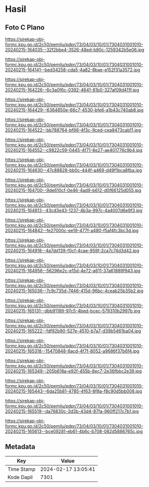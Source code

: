 # Hasil

## Foto C Plano

https://sirekap-obj-formc.kpu.go.id/2c50/pemilu/pdpr/73/04/03/10/01/7304031001010-20240215-164035--32f2bbe4-3526-48ed-b80c-1259342b5e06.jpg

https://sirekap-obj-formc.kpu.go.id/2c50/pemilu/pdpr/73/04/03/10/01/7304031001010-20240215-164141--bed34258-cda5-4a82-8bae-e152f31a3572.jpg

https://sirekap-obj-formc.kpu.go.id/2c50/pemilu/pdpr/73/04/03/10/01/7304031001010-20240215-164226--6c3a0f6c-0392-4641-81b0-327af09d411f.jpg

https://sirekap-obj-formc.kpu.go.id/2c50/pemilu/pdpr/73/04/03/10/01/7304031001010-20240215-164429--6364850e-66c7-4530-bfe6-a1b43c740ab8.jpg

https://sirekap-obj-formc.kpu.go.id/2c50/pemilu/pdpr/73/04/03/10/01/7304031001010-20240215-164522--bb788764-bf66-4f3c-9ced-cea8473cab11.jpg

https://sirekap-obj-formc.kpu.go.id/2c50/pemilu/pdpr/73/04/03/10/01/7304031001010-20240215-164552--c9822c59-0445-4f71-8e27-ae401776c9b4.jpg

https://sirekap-obj-formc.kpu.go.id/2c50/pemilu/pdpr/73/04/03/10/01/7304031001010-20240215-164630--47c88828-bb0c-444f-a469-d49f1bca8fba.jpg

https://sirekap-obj-formc.kpu.go.id/2c50/pemilu/pdpr/73/04/03/10/01/7304031001010-20240215-164700--9de610cf-0e46-4ad9-b612-d0f66125d055.jpg

https://sirekap-obj-formc.kpu.go.id/2c50/pemilu/pdpr/73/04/03/10/01/7304031001010-20240215-164813--43cd3e43-1237-4b3a-997c-4a4007d6e9f3.jpg

https://sirekap-obj-formc.kpu.go.id/2c50/pemilu/pdpr/73/04/03/10/01/7304031001010-20240215-164842--fe27000c-ee19-477f-a480-f5af4fc3bc3d.jpg

https://sirekap-obj-formc.kpu.go.id/2c50/pemilu/pdpr/73/04/03/10/01/7304031001010-20240215-164918--4a7dd139-f0cf-4cae-959f-2ca7c74d3d42.jpg

https://sirekap-obj-formc.kpu.go.id/2c50/pemilu/pdpr/73/04/03/10/01/7304031001010-20240215-164956--56296e2c-e15d-4e72-a611-37a61889f943.jpg

https://sirekap-obj-formc.kpu.go.id/2c50/pemilu/pdpr/73/04/03/10/01/7304031001010-20240215-165036--7c9c735d-7446-415d-96bc-4ceab25b35b2.jpg

https://sirekap-obj-formc.kpu.go.id/2c50/pemilu/pdpr/73/04/03/10/01/7304031001010-20240215-165131--dbb91189-97c5-4bed-bcec-579310b2997b.jpg

https://sirekap-obj-formc.kpu.go.id/2c50/pemilu/pdpr/73/04/03/10/01/7304031001010-20240215-165222--fdf92b90-527e-4510-b7a7-d39b5461ba04.jpg

https://sirekap-obj-formc.kpu.go.id/2c50/pemilu/pdpr/73/04/03/10/01/7304031001010-20240215-165318--15470848-8acd-4f7f-8052-a9686f37b6f4.jpg

https://sirekap-obj-formc.kpu.go.id/2c50/pemilu/pdpr/73/04/03/10/01/7304031001010-20240215-165349--205b618a-e92f-455b-8ec7-2e36fbbc2e39.jpg

https://sirekap-obj-formc.kpu.go.id/2c50/pemilu/pdpr/73/04/03/10/01/7304031001010-20240215-165443--6da25b81-4785-4f63-8f8a-f8c90d5bb008.jpg

https://sirekap-obj-formc.kpu.go.id/2c50/pemilu/pdpr/73/04/03/10/01/7304031001010-20240215-165519--da76830c-3d3b-43d4-87fa-960ff217c7b1.jpg

https://sirekap-obj-formc.kpu.go.id/2c50/pemilu/pdpr/73/04/03/10/01/7304031001010-20240215-165613--bce09281-eb61-4b6c-b708-082d5886765c.jpg


## Metadata

| Key        | Value               |
| ---------- | ------------------- |
| Time Stamp | 2024-02-17 13:05:41 |
| Kode Dapil | 7301                |



